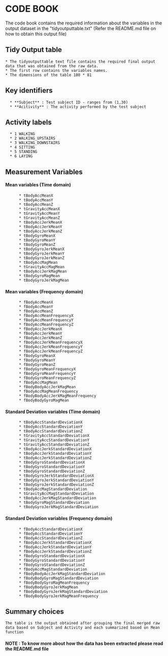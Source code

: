# CODE BOOK

The code book contains the required information about the variables in the output dataset in the "tidyoutputtable.txt"
(Refer the README.md file on how to obtain this output file)

## Tidy Output table
	* The tidyoutputtable text file contains the required final output data that was obtained from the raw data.
	* The first row contains the variables names.
	* The dimensions of the table 180 * 81 
	
## Key identifiers
	  * **Subject** : Test subject ID - ranges from (1,30)
	  * **Acitivity** : The activity performed by the test subject

## Activity labels
	  * 1 WALKING 
	  * 2 WALKING_UPSTAIRS
      * 3 WALKING_DOWNSTAIRS
	  * 4 SITTING
	  * 5 STANDING
	  * 6 LAYING
	  
## Measurement Variables
####	 Mean variables (Time domain)
		  * tBodyAccMeanX
		  * tBodyAccMeanY
		  * tBodyAccMeanZ 
		  * tGravityAccMeanX 
		  * tGravityAccMeanY 
		  * tGravityAccMeanZ
		  * tBodyAccJerkMeanX 
		  * tBodyAccJerkMeanY 
		  * tBodyAccJerkMeanZ
		  * tBodyGyroMeanX 
		  * tBodyGyroMeanY 
		  * tBodyGyroMeanZ
		  * tBodyGyroJerkMeanX 
		  * tBodyGyroJerkMeanY 
		  * tBodyGyroJerkMeanZ
		  * tBodyAccMagMean 
		  * tGravityAccMagMean 
		  * tBodyAccJerkMagMean 
		  * tBodyGyroMagMean 
		  * tBodyGyroJerkMagMean 

#### 	Mean variables (Frequency domain)
		  * fBodyAccMeanX 
		  * fBodyAccMeanY 
		  * fBodyAccMeanZ 
		  * fBodyAccMeanFrequencyX 
		  * fBodyAccMeanFrequencyY 
		  * fBodyAccMeanFrequencyZ 
		  * fBodyAccJerkMeanX 
		  * fBodyAccJerkMeanY 
		  * fBodyAccJerkMeanZ 
		  * fBodyAccJerkMeanFrequencyX 
		  * fBodyAccJerkMeanFrequencyY 
		  * fBodyAccJerkMeanFrequencyZ 
		  * fBodyGyroMeanX 
		  * fBodyGyroMeanY 
		  * fBodyGyroMeanZ 
		  * fBodyGyroMeanFrequencyX 
		  * fBodyGyroMeanFrequencyY 
		  * fBodyGyroMeanFrequencyZ 
		  * fBodyAccMagMean 
		  * fBodyBodyAccJerkMagMean 
		  * fBodyAccMagMeanFrequency 
		  * fBodyBodyAccJerkMagMeanFrequency 
		  * fBodyBodyGyroMagMean 
		  
#### 	Standard Deviation variables (Time domain)
		  * tBodyAccStandardDeviationX 
		  * tBodyAccStandardDeviationY 
		  * tBodyAccStandardDeviationZ 
		  * tGravityAccStandardDeviationX 
		  * tGravityAccStandardDeviationY 
		  * tGravityAccStandardDeviationZ 
		  * tBodyAccJerkStandardDeviationX 
		  * tBodyAccJerkStandardDeviationY 
		  * tBodyAccJerkStandardDeviationZ 
		  * tBodyGyroStandardDeviationX 
		  * tBodyGyroStandardDeviationY 
		  * tBodyGyroStandardDeviationZ 
		  * tBodyGyroJerkStandardDeviationX 
		  * tBodyGyroJerkStandardDeviationY 
		  * tBodyGyroJerkStandardDeviationZ 
		  * tBodyAccMagStandardDeviation 
		  * tGravityAccMagStandardDeviation 
		  * tBodyAccJerkMagStandardDeviation 
		  * tBodyGyroMagStandardDeviation 
		  * tBodyGyroJerkMagStandardDeviation 

#### 	Standard Deviation variables (Frequency domain)
		  * fBodyAccStandardDeviationX 
		  * fBodyAccStandardDeviationY 
		  * fBodyAccStandardDeviationZ 
		  * fBodyAccJerkStandardDeviationX 
		  * fBodyAccJerkStandardDeviationY 
		  * fBodyAccJerkStandardDeviationZ 
		  * fBodyGyroStandardDeviationX 
		  * fBodyGyroStandardDeviationY 
		  * fBodyGyroStandardDeviationZ 
		  * fBodyAccMagStandardDeviation 
		  * fBodyBodyAccJerkMagStandardDeviation 
		  * fBodyBodyGyroMagStandardDeviation 
		  * fBodyBodyGyroMagMeanFrequency 
		  * fBodyBodyGyroJerkMagMean 
		  * fBodyBodyGyroJerkMagStandardDeviation 
		  * fBodyBodyGyroJerkMagMeanFrequency
	
## Summary choices
	The table is the output obtained after grouping the final merged raw data based on Subject and Activity and each summarized based on Mean function

#### NOTE : To know more about how the data has been extracted please read the README.md file
	